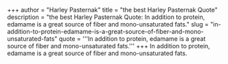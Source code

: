 +++
author = "Harley Pasternak"
title = "the best Harley Pasternak Quote"
description = "the best Harley Pasternak Quote: In addition to protein, edamame is a great source of fiber and mono-unsaturated fats."
slug = "in-addition-to-protein-edamame-is-a-great-source-of-fiber-and-mono-unsaturated-fats"
quote = '''In addition to protein, edamame is a great source of fiber and mono-unsaturated fats.'''
+++
In addition to protein, edamame is a great source of fiber and mono-unsaturated fats.
